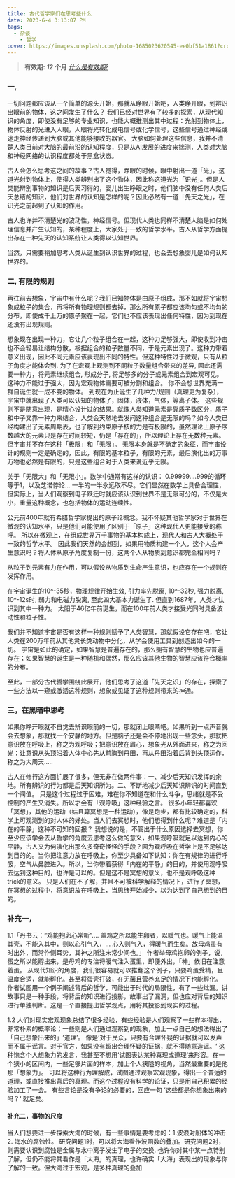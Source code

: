 ```yaml
---
title: 古代哲学家们在思考些什么
date: 2023-6-4 3:13:07 PM
tags:
  - 杂谈
	- 哲学
cover: https://images.unsplash.com/photo-1685023620545-ee0bf51a1861?crop=entropy&cs=tinysrgb&fit=max&fm=jpg&ixid=M3w0NTI1NXwwfDF8cmFuZG9tfHx8fHx8fHx8MTY4NTg2Mjc3N3w&ixlib=rb-4.0.3&q=80&w=1080
---
```


> **有效期: *12* 个月**  *[什么是有效期?](https://blog.timvel.com/2020/12/28/12-28-2020-a-description-of-the-validity-period/)*

### 一,

一切问题都应该从一个简单的源头开始，那就从睁眼开始吧，人类睁开眼，到辨识出眼前的物体，这之间发生了什么？
我们已经对世界有了较多的探索，从现代知识的角度，即使没有足够的专业知识，也能大概推测出其中过程：光射到物体上，物体反射的光进入人眼，人眼将光转化成电信号或化学信号，这些信号通过神经或迷走神经传递到大脑或其他能够接收的器官。
大脑如何处理这些信息，我并不清楚人类目前对大脑的最前沿的认知程度，只是从AI发展的进度来揣测，人类对大脑和神经网络的认识程度都处于黑盒状态。

古人会怎么思考这之间的故事？古人觉得，睁眼的时候，眼中射出一道「光」，这道光射到物体上，使得人类辨别出了这个物体，因此称这道光为「识光」。但是人类能辨别事物的知识是后天习得的，婴儿出生睁眼之时，他们脑中没有任何人类后天总结的知识，他们对世界的认知是怎样的呢？因此必然有一道「先天之光」，在识光之前起到了认知的作用。

古人也许并不清楚光的波动性，神经信号。但现代人类也同样不清楚人脑是如何处理信息并产生认知的，某种程度上，大家处于一致的哲学水平。古人从哲学方面提出存在一种先天的认知系统让人类得以认知世界。

当然，只需要稍加思考人类从诞生到认识世界的过程，也会去想象婴儿是如何认知世界的。


### 二, 有限的规则

再往前去想象，宇宙中有什么呢？我们已知物体是由原子组成，那不如就将宇宙想象成粒子的集合，再将所有物理规则都去掉，那么所有原子都应该均匀或不均匀的分布，即使成千上万的原子聚在一起，它们也不应该表现出任何特性，因为到现在还没有出现规则。

想象现在出现一种力，它让几个粒子组合在一起，这种力足够强大，即使收到冲击也不会轻易让结构分散，根据组合的粒子数量不同，于是元素出现了。这种力带着意义出现，因此不同元素应该表现出不同的特性。但这种特性过于微观，只有从粒子角度才能体会到. 为了在宏观上观测到不同粒子数量组合带来的差异, 因此还需要一种力，将元素继续组合, 形成分子, 将足够多的分子或元素组合到宏观可见。这种力不能过于强大，因为宏观物体需要可被分割和组合。 你不会想世界充满一群自诞生就一成不变的物体。
到现在为止诞生了几种力/规则（真理更为复杂），宇宙中就出现了人类可以认知的物体了，固体，液体，气体，等离子体。
这些规则不是随意出现，是精心设计过的结果。就像人类知道元素是靠质子数区分，质子和中子又靠一种力来结合，人类会天然地去发问这种组合是无限的吗？如今人类已经构建出了元素周期表，也了解到约束原子核的力是有极限的，虽然理论上原子序数越大的元素只是存在时间较短，仍是「存在的」，所以理论上存在无数种元素。但宇宙并不存在这种「极限」和「无限」。
无限本身就是不确定的象征，而宇宙设计的规则一定是确定的，因此，有限的基本粒子，有限的元素，最后演化出的万事万物也必然是有限的，只是这些组合对于人类来说近乎无限。

关于「无限大」和「无限小」。数学中通常有这样的认识： 0.99999….999的循环等于1，以及芝诺悖论…  一半的一半永远取不尽。它们显然在数学上具备合理性，但实际上，当人们观察到电子跃迁时就应该认识到世界不是无限可分的，不仅是大小，重量这种概念，也包括物体的运动连续性。

公元前400年就有希腊哲学家提出的原子论概念。我不怀疑其他哲学家对于世界在微观的认知水平，只是他们可能使用了区别于「原子」这种现代人更能接受的称呼。
所以在微观上，在组成世界万千事物的基本构成上，现代人和古人大概处于一致的哲学水平。
因此我们天然的会想到，如果用物质构建一个人，这个人会产生意识吗？将人体从原子角度复制一份，这两个人从物质到意识都完全相同吗？

从粒子到元素有力在作用，可以假设从物质到生命产生意识，也应存在一个规则在发挥作用。

在宇宙诞生的10^-35秒，物理规律开始生效, 引力率先脱离, 10^-32秒, 强力脱离, 10^-12s时, 弱力和电磁力脱离, 至此四大基本力诞生了.  但直到1687年，人类才认识到其中一种力。
太阳于46亿年前诞生，而在100年前人类才接受光同时具备波动性和粒子性。

我们并不知道宇宙是否有这样一种规则赋予了人类智慧，那就假设它存在吧，它让人类在200万年前从其他灵长类动物中分化，从学会使用工具到创造出如今的一切。
宇宙是如此的确定，如果智慧是普遍存在的，那么拥有智慧的生物也应普遍存在；如果智慧的诞生是一种随机和偶然，那么应该其他生物的智慧应该符合概率的分布。

至此，一部分古代哲学围绕此展开，他们思考了这道「先天之识」的存在，探索了一些方法以一窥或激活这种规则，想象或见证了这种规则带来的神通。


### 三，在黑暗中思考
如果你睁开眼就不自觉去辨识眼前的一切，那就闭上眼睛吧。如果听到一点声音就会去想象，那就找一个安静的地方。但是脑子还是会不停地出现一些念头，那就把意识放在呼吸上，称之为观呼吸；把意识放在眉心，想象光从外面进来，称之为回光；让意识从头顶沿着人体中心先从前胸到丹田，再从丹田沿着后背到头顶运作，称之为大周天…..

古人在修行这方面扩展了很多，但无非在做两件事：一、减少后天知识发挥的余地。所有辨识的行为都是后天知识所为。二、不断地减少后天知识辨识的时间直到一个阈值。
只是这个过程过于困难，难在你不知道在和什么斗争，思绪就是不受控制的产生又消失。所以才会有「观呼吸」这种经验之言。
很多小年轻都喜欢「冥想」，其他的运动（姑且算冥想是一种运动），像是跑步，都有比较确定的，科学上可观测到的对人体的好处。当人们去冥想时，他们想得到什么呢？难道是「内在的平静」这种不可知的回报？
我想说的是，不管出于什么原因选择去冥想，你至少应该学会去从哲学的角度去思考这么做的意义，如果观呼吸就足以达到内心的平静，古人又为何演化出那么多奇奇怪怪的手段？因为观呼吸在哲学上是不足够达到目的的。当你把注意力放在呼吸上，你至少具备如下认知：你在有规律的进行呼吸，空气从鼻腔进入。所以，当你带着获得「内在的平静」的目的，并使用观呼吸去达到这种目的，也许是可以的。但是这不是冥想的意义，也不是观呼吸这种trick的意义。
只是人们在不了解，并且不可被科学解释的情况下，进行了冥想，在冥想的过程中，将意识放在呼吸上，当思绪开始减少，以为达到了自己想到的目的。

### 补充一，

1.1「丹书云：“鸡能抱卵心常听”…. 盖鸡之所以能生卵者，以暖气也。暖气止能温其壳，不能入其中，则以心引气入，… 心入则气入，得暖气而生矣。故母鸡虽有时出外，而常作侧耳势，其神之所注未常少间也。」
作者举母鸡抱卵的例子，说，蛋之所以能孵出来，是母鸡的专注将暖气注入蛋里，即便外出，「神」依旧在注意着蛋。
从现代知识的角度，我们很容易就可以推翻这个例子，只要鸡蛋受精，且温度合适，就能孵化。甚至将蛋壳打破，在无菌且营养充足的情况下也能孵化。
作者试图用一个例子阐述背后的哲学，可能出于时代的局限性，有了一些纰漏。讲故事只是一种手段，将背后的知识进行投影，故事出了漏洞，但也应对背后的知识进行单独判断。这是一个直接提出哲学观点，用将其投影到现实的过程。

1.2  人们对现实宏观现象总结了很多经验，有些经验是人们观察了一些样本得出，非常朴素的概率论；一些则是人们通过观察到的现象，加上一点自己的想法得出了「自己想象出来的」‘道理’。
像是‘对于民众，只要有合理怀疑的证据就可以发声而不属于谣言。对于官方，如果没有超出合理怀疑的证据，就不得随意造谣。‘ 这种饱含个人想象力的发言，我甚至不想用‘试图表达某种真理或道理’来形容。在一个狭小的区间内，一些足够片面的样本，加上个人狭隘的视角，当然最重要的是他那「想象力」。
可以将这种行为理解成，试图通过观察宏观现象，得出一个普适的道理，或直接推出背后的真理。而这个过程没有科学的论证，只是用自己积累的经验加工了一会。
有些言论是没有争论的必要的，回应一句 ‘这些都是你想象出来的吗？‘ 就足矣。


#### 补充二，事物的尺度
当人们想要进一步探索大海的时候，有一些事情是要考虑的：1.波浪对船体的冲击 2. 海水的腐蚀性。 
研究问题1时，可以将大海看作波函数的叠加。研究问题2时，则需要认识到腐蚀是金属与水中离子发生了电子的交换. 也许你对其中某一点特别了解，但仍不能将其看作是「大海」的真理，也许确实「大海」表现出的现象与你了解的一致。但大海过于宏观，是多种真理的叠加
